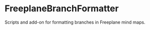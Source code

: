 FreeplaneBranchFormatter
========================

Scripts and add-on for formatting branches in Freeplane mind maps.
